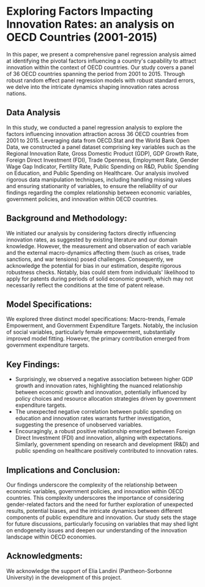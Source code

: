 # Exploring Factors Impacting Innovation Rates: an analysis on OECD Countries (2001-2015)

In this paper, we present a comprehensive panel regression analysis aimed at identifying the pivotal factors influencing a country's capability to attract innovation within the context of OECD countries. Our study covers a panel of 36 OECD countries spanning the period from 2001 to 2015. Through robust random effect panel regression models with robust standard errors, we delve into the intricate dynamics shaping innovation rates across nations.


## Data Analysis
In this study, we conducted a panel regression analysis to explore the factors influencing innovation attraction across 36 OECD countries from 2001 to 2015. Leveraging data from OECD.Stat and the World Bank Open Data, we constructed a panel dataset comprising key variables such as the Regional Innovation Rate, Gross Domestic Product (GDP), GDP Growth Rate, Foreign Direct Investment (FDI), Trade Openness, Employment Rate, Gender Wage Gap Indicator, Fertility Rate, Public Spending on R&D, Public Spending on Education, and Public Spending on Healthcare. Our analysis involved rigorous data manipulation techniques, including handling missing values and ensuring stationarity of variables, to ensure the reliability of our findings regarding the complex relationship between economic variables, government policies, and innovation within OECD countries.


## Background and Methodology:
We initiated our analysis by considering factors directly influencing innovation rates, as suggested by existing literature and our domain knowledge. However, the measurement and observation of each variable and the external macro-dynamics affecting them (such as crises, trade sanctions, and war tensions) posed challenges. Consequently, we acknowledge the potential for bias in our estimation, despite rigorous robustness checks. Notably, bias could stem from individuals' likelihood to apply for patents during periods of solid economic growth, which may not necessarily reflect the conditions at the time of patent release.


## Model Specifications:
We explored three distinct model specifications: Macro-trends, Female Empowerment, and Government Expenditure Targets. Notably, the inclusion of social variables, particularly female empowerment, substantially improved model fitting. However, the primary contribution emerged from government expenditure targets.


## Key Findings:
- Surprisingly, we observed a negative association between higher GDP growth and innovation rates, highlighting the nuanced relationship between economic growth and innovation, potentially influenced by policy choices and resource allocation strategies driven by government expenditure targets.
- The unexpected negative correlation between public spending on education and innovation rates warrants further investigation, suggesting the presence of unobserved variables.
- Encouragingly, a robust positive relationship emerged between Foreign Direct Investment (FDI) and innovation, aligning with expectations. Similarly, government spending on research and development (R&D) and public spending on healthcare positively contributed to innovation rates.


## Implications and Conclusion:
Our findings underscore the complexity of the relationship between economic variables, government policies, and innovation within OECD countries. This complexity underscores the importance of considering gender-related factors and the need for further exploration of unexpected results, potential biases, and the intricate dynamics between different components of public expenditure and innovation. Our study sets the stage for future discussions, particularly focusing on variables that may shed light on endogeneity issues and deepen our understanding of the innovation landscape within OECD economies.


## Acknowledgments:
We acknowledge the support of Elia Landini (Pantheon-Sorbonne University) in the development of this project.

















